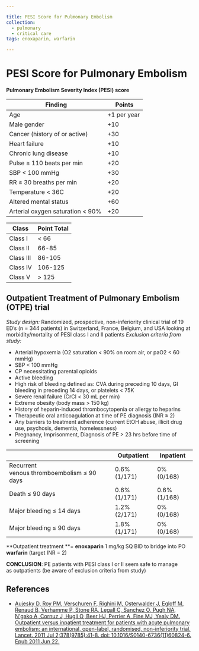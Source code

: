 ```yaml
---

title: PESI Score for Pulmonary Embolism
collection:
  - pulmonary
  - critical care
tags: enoxaparin, warfarin

---
```


# PESI Score for Pulmonary Embolism

**Pulmonary Embolism Severity Index (PESI) score**

|  Finding                            |  Points         |
|-------------------------------------|-----------------|
| Age                                 | +1 per year     |
| Male gender                         | +10             |
| Cancer (history of or active)       | +30             |
| Heart failure                       | +10             |
| Chronic lung disease                | +10             |
| Pulse ≥ 110 beats per min           | +20             |
| SBP &lt; 100 mmHg                   | +30             |
| RR ≥ 30 breaths per min             | +20             |
| Temperature &lt; 36C                | +20             |
| Altered mental status               | +60             |
| Arterial oxygen saturation &lt; 90% | +20             |                            


| Class       | Point Total   |
|-------------|---------------|
| Class I     | &lt; 66       |
| Class II    | 66-85         |
| Class III   | 86-105        |
| Class IV    | 106-125       |
| Class V     | &gt; 125      |


## Outpatient Treatment of Pulmonary Embolism (OTPE) trial

*Study design:* Randomized, prospective, non-inferiority clinical trial of 19 ED’s (n = 344 patients) in Switzerland, France, Belgium, and USA looking at morbidity/mortality of PESI class I and II patients
*Exclusion criteria from study:*
-   Arterial hypoxemia (O2 saturation &lt; 90% on room air, or paO2 &lt; 60 mmHg)
-   SBP &lt; 100 mmHg
-   CP necessitating parental opioids
-   Active bleeding
-   High risk of bleeding defined as: CVA during preceding 10 days, GI bleeding in preceding 14 days, or platelets &lt; 75K 
-   Severe renal failure (CrCl &lt; 30 mL per min)
-   Extreme obesity (body mass &gt; 150 kg)
-   History of heparin-induced thrombocytopenia or allergy to heparins
-   Therapeutic oral anticoagulation at time of PE diagnosis (INR ≥ 2)
-   Any barriers to treatment adherence (current EtOH abuse, illicit drug use, psychosis, dementia, homelessness)
-   Pregnancy, Imprisonment, Diagnosis of PE &gt; 23 hrs before time of screening

|                                            |  Outpatient  | Inpatient    |
|--------------------------------------------|--------------|--------------|
| Recurrent venous thromboembolism ≤ 90 days | 0.6% (1/171) | 0% (0/168)   |
| Death ≤ 90 days                            | 0.6% (1/171) | 0.6% (1/168) |
| Major bleeding ≤ 14 days                   | 1.2% (2/171) | 0% (0/168)   |
| Major bleeding ≤ 90 days                   | 1.8% (1/171) | 0% (0/168)   |

**Outpatient treatment **= **<span class="drug">enoxaparin</span>** 1 mg/kg SQ BID to bridge into PO **<span class="drug">warfarin</span>** (target INR = 2)

**CONCLUSION**: PE patients with PESI class I or II seem safe to manage as outpatients (be aware of exclusion criteria from study)

## References

-   [Aujesky D, Roy PM, Verschuren F, Righini M, Osterwalder J, Egloff M, Renaud B, Verhamme P, Stone RA, Legall C, Sanchez O, Pugh NA, N'gako A, Cornuz J, Hugli O, Beer HJ, Perrier A, Fine MJ, Yealy DM. Outpatient versus inpatient treatment for patients with acute pulmonary embolism: an international, open-label, randomised, non-inferiority trial. Lancet. 2011 Jul 2;378(9785):41-8. doi: 10.1016/S0140-6736(11)60824-6. Epub 2011 Jun 22.](https://www.ncbi.nlm.nih.gov/pubmed/?term=21703676)
